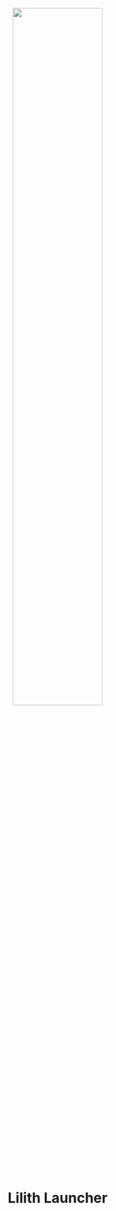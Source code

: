 <!--- Drawing the title "Lilith" top of the Readme. --->
<p align="center">
    <img src="https://lilith.rip/images/lilith-text.png" style="width: 60%">
</p>

<!--- Drawing the text "Lilith Overlay" and it's badges. --->
<h1 align="center">
  
  Lilith Launcher
  
</h1>

